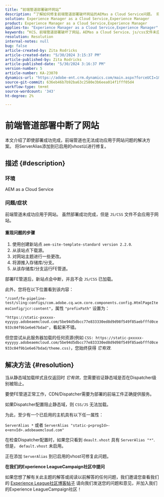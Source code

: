 ```yaml
---
title: “前端管道部署破坏网站”
description: “了解如何修复前端管道部署破坏网站的AEMas a Cloud Service问题。 将ServerAlias添加到已启用的vhost。”
solution: Experience Manager as a Cloud Service,Experience Manager
product: Experience Manager as a Cloud Service,Experience Manager
applies-to: "Experience Manager as a Cloud Service,Experience Manager"
keywords: “KCS、前端管道部署破坏了网站，AEMas a Cloud Service、js/css文件未应用”
resolution: Resolution
internal-notes: null
bug: false
article-created-by: Zita Rodricks
article-created-date: "5/30/2024 3:15:37 PM"
article-published-by: Zita Rodricks
article-published-date: "5/30/2024 3:16:37 PM"
version-number: 5
article-number: KA-23070
dynamics-url: "https://adobe-ent.crm.dynamics.com/main.aspx?forceUCI=1&pagetype=entityrecord&etn=knowledgearticle&id=4a765876-971e-ef11-840a-000d3a372703"
source-git-commit: 636eb46b7b92ba63c2580e3b6eea014f1fff05d4
workflow-type: tm+mt
source-wordcount: '343'
ht-degree: 2%

---
```


# 前端管道部署中断了网站


本文介绍了即使部署成功完成，前端管道也无法成功应用于网站问题的解决方案。 将ServerAlias添加到已启用的vhost以进行修复。



## 描述 {#description}


### 环境

AEM as a Cloud Service

### 问题/症状

前端管道未成功应用于网站。 虽然部署成功完成，但是 `JS/CSS` 文件不会应用于网站。

#### 重现问题的步骤

1. 使用创建新站点 `aem-site-template-standard version 2.2.0`.
2. 从该站点下载源。
3. 对网站主题进行一些更改。
4. 将源推入存储库/分支。
5. 从该存储库/分支运行FE管道。


部署FE管道后，新站点会中断，并且不会 `JS/CSS` 已加载。

此外，您将在以下位置看到该内容：

`"/conf/fe-pipeline-test/sling:configs/com.adobe.cq.wcm.core.components.config.HtmlPageItemsConfig/jcr:content"`，属性 `"prefixPath"` 设置为：

`"https://static-pxxxxx-eyyyyy.adobeaemcloud.com/5be94d5dbcc77e833330ed8d9d98f549f85aebfffd0ce933c04f9b1e6e67bdad"`，看起来不错。

但您尝试从此服务器加载的任何资源(例如 `CSS: https://static-pxxxxx-eyyyyy.adobeaemcloud.com/5be94d5dbcc77e833330ed8d9d98f549f85aebfffd0ce933c04f9b1e6e67bdad/theme.css)`，您始终获得 *它有效*.


## 解决方法 {#resolution}


当从静态域加载样式且仅返回时 *它有效*，您需要验证静态域是否在Dispatcher级别被阻止。

要使FE管道正常工作，CDN/Dispatcher需要为部署的前端工件正确提供服务。

如果Dispatcher配置阻止静态域，则 `CSS/JS` 无法加载。

为此，至少有一个已启用的主机具有以下任一属性：

`ServerAlias *`
或者
`ServerAlias "static-p<progId>-e<envId>.adobeaemcloud.com"`

在检查Dispatcher配置时，如果您只看到 `deault.vhost` 具有 `ServerAlias "*"`. 但是， `default.vhost` 未启用。

正在添加 `ServerAlias` 到已启用的vhost可修复此问题。



<b>在我们的Experience LeagueCampaign社区中提问</b>

如果您想了解有关此主题的解答或阅读以前解答的任何问题，我们邀请您查看我们的 [Experience League社区博客帖子](https://experienceleaguecommunities.adobe.com/t5/adobe-experience-manager-blogs/introducing-top-kcs-articles-curated-for-your-aem/ba-p/672734#M1180) 请向我们发送您的问题和意见，并加入我们的Experience LeagueCampaign社区！
